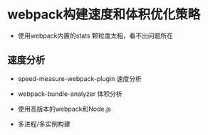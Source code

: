# webpack构建速度和体积优化策略

* 使用webpack内置的stats 颗粒度太粗，看不出问题所在

## 速度分析

* speed-measure-webpack-plugin 速度分析

* webpack-bundle-analyzer 体积分析

* 使用高版本的webpack和Node.js

* 多进程/多实例构建

